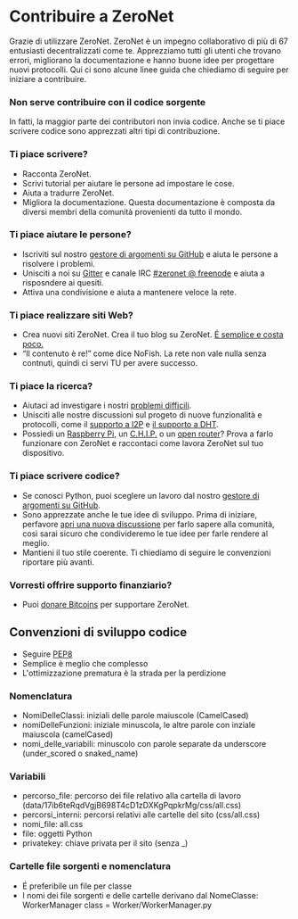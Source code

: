 # Contribuire a ZeroNet

Grazie di utilizzare ZeroNet. ZeroNet è un impegno collaborativo di più di 67 entusiasti decentralizzati come te. Apprezziamo tutti gli utenti che trovano errori, migliorano la documentazione e hanno buone idee per progettare nuovi protocolli. Qui ci sono alcune linee guida che chiediamo di seguire per iniziare a contribuire.

### Non serve contribuire con il codice sorgente

In fatti, la maggior parte dei contributori non invia codice. Anche se ti piace scrivere codice sono apprezzati altri tipi di contribuzione.

### Ti piace scrivere?

- Racconta ZeroNet.
- Scrivi tutorial per aiutare le persone ad impostare le cose.
- Aiuta a tradurre ZeroNet.
- Migliora la documentazione. Questa documentazione è composta da diversi membri della comunità provenienti da tutto il mondo.

### Ti piace aiutare le persone?

- Iscriviti sul nostro [gestore di argomenti su GitHub](https://github.com/HelloZeroNet/ZeroNet/issues) e aiuta le persone a risolvere i problemi.
- Unisciti a noi su [Gitter](https://gitter.im/HelloZeroNet/ZeroNet) e canale IRC [#zeronet @ freenode](https://kiwiirc.com/client/irc.freenode.net/zeronet) e aiuta a risposndere ai quesiti.
- Attiva una condivisione e aiuta a mantenere veloce la rete.

### Ti piace realizzare siti Web?

- Crea nuovi siti ZeroNet. Crea il tuo blog su ZeroNet. [É semplice e costa poco.](../using_zeronet/create_new_site.md)
- “Il contenuto è re!” come dice NoFish. La rete non vale nulla senza contnuti, quindi ci servi TU per avere successo.

### Ti piace la ricerca?

- Aiutaci ad investigare i nostri [problemi difficili](https://github.com/HelloZeroNet/ZeroNet/labels/help%20wanted).
- Unisciti alle nostre discussioni sul progeto di nuove funzionalità e protocolli, come il [supporto a I2P](https://github.com/HelloZeroNet/ZeroNet/issues/45) e [il supporto a DHT](https://github.com/HelloZeroNet/ZeroNet/issues/57).
- Possiedi un [Raspberry Pi](https://github.com/HelloZeroNet/ZeroNet#linux-terminal), un [C.H.I.P.](http://127.0.0.1:43110/Blog.ZeroNetwork.bit/?Post:94:Running+ZeroNet+on+a+$9%C2%A0computer) o un [open router](https://github.com/HelloZeroNet/ZeroNet/issues/783)? Prova a farlo funzionare con ZeroNet e raccontaci come lavora ZeroNet sul tuo dispositivo.

### Ti piace scrivere codice?

- Se conosci Python, puoi sceglere un lavoro dal nostro [gestore di argomenti su GitHub](https://github.com/HelloZeroNet/ZeroNet/issues).
- Sono apprezzate anche le tue idee di sviluppo. Prima di iniziare, perfavore [apri una nuova discussione](https://github.com/HelloZeroNet/ZeroNet/issues/new) per farlo sapere alla comunità, così sarai sicuro che condivideremo le tue idee per farle rendere al meglio.
- Mantieni il tuo stile coerente. Ti chiediamo di seguire le convenzioni riportare più avanti.

### Vorresti offrire supporto finanziario?

- Puoi [donare Bitcoins](donate.md) per supportare ZeroNet.


## Convenzioni di sviluppo codice

- Seguire [PEP8](https://www.python.org/dev/peps/pep-0008/)
- Semplice è meglio che complesso
- L'ottimizzazione prematura è la strada per la perdizione

### Nomenclatura
 - NomiDelleClassi: iniziali delle parole maiuscole (CamelCased)
 - nomiDelleFunzioni: iniziale minuscola, le altre parole con inziale maiuscola (camelCased)
 - nomi_delle_variabili: minuscolo con parole separate da underscore (under_scored o snaked_name)

### Variabili
 - percorso_file: percorso dei file relativo alla cartella di lavoro (data/17ib6teRqdVgjB698T4cD1zDXKgPqpkrMg/css/all.css)
 - percorsi_interni: percorsi relativi alle cartelle del sito (css/all.css)
 - nomi_file: all.css
 - file: oggetti Python
 - privatekey: chiave privata per il sito (senza _)

### Cartelle file sorgenti e nomenclatura
 - É preferibile un file per classe
 - I nomi dei file sorgenti e delle cartelle derivano dal NomeClasse: WorkerManager class = Worker/WorkerManager.py
